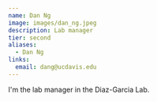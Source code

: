 ```yaml
---
name: Dan Ng
image: images/dan_ng.jpeg
description: Lab manager
tier: second
aliases:
  - Dan Ng
links:
  email: dang@ucdavis.edu
---
```


I'm the lab manager in the Diaz-Garcia Lab.